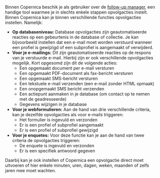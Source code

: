 Binnen Copernica beschik je als gebruiker over de [follow-up
manager](http://www.copernica.com/nl/ondersteuning/begrippenlijst/follow-up-manager),
een handige tool waarmee je in slechts enkele stappen opvolgacties
instelt. Binnen Copernica kan je binnen verschillende functies
opvolgacties instellen. Namelijk:

-   **Op databaseniveau:** Database opvolgacties zijn geautomatiseerde
    reacties op een gebeurtenis in de database of collectie. Je kan
    bijvoorbeeld instellen dat een e-mail moet worden verstuurd wanneer
    een profiel is gewijzigd of een subprofiel is aangemaakt of
    verwijderd.
-   **Voor je e-mailings:** Dit zijn geautomatiseerde reacties op de
    respons van je verstuurde e-mail. Hierbij zijn er ook verschillende
    opvolgacties mogelijk. Kort opgesomd zijn dit de volgende acties:
    -   Een opgemaakt document per e-mail versturen
    -   Een opgemaakt PDF-document als fax-bericht versturen
    -   Een opgemaakt SMS-bericht versturen
    -   Een tekstuele e-mail verzenden (een e-mail zonder HTML opmaak)
    -   Een onopgemaakt SMS bericht verzenden
    -   Een actiepunt aanmaken in je database (om contact op te nemen
        met de geadresseerde)
    -   Gegevens wijzigen in je database
-   **Voor je webformulieren:** Aan de hand van drie verschillende
    criteria, kan je dezelfde opvolgacties als voor e-mails triggeren:
    -   Het formulier is ingevuld en verzonden
    -   Er is een profiel of subprofiel aangemaakt
    -   Er is een profiel of subprofiel gewijzigd
-   **Voor je enquetes:** Voor deze functie kan je aan de hand van twee
    criteria de opvolgacties triggeren:
    -   De enquete is ingevuld en verzonden
    -   Er is een specifiek antwoord gegeven

Daarbij kan je ook instellen of Copernica een opvolgactie direct moet
uitvoeren of hier enkele minuten, uren, dagen, weken, maanden of zelfs
jaren mee moet wachten.
